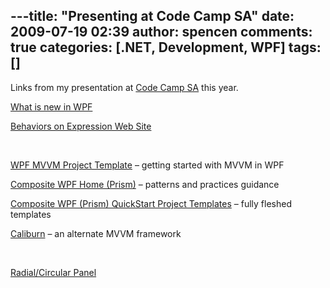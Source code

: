 ---title: "Presenting at Code Camp SA"
date: 2009-07-19 02:39
author: spencen
comments: true
categories: [.NET, Development, WPF]
tags: []
---
Links from my presentation at [Code Camp SA](http://www.codecampsa.com) this year.
  

[What is new in WPF](http://blogs.msdn.com/jaimer/archive/2009/05/27/wpf-4-and-net-framework-4-beta-1-list-of-features-totrack.aspx)
  

[Behaviors on Expression Web Site](http://gallery.expression.microsoft.com/en-us/)
  

&#160;
  

[WPF MVVM Project Template](http://blogs.msdn.com/llobo/archive/2009/05/01/download-m-v-vm-project-template-toolkit.aspx) – getting started with MVVM in WPF
  

[Composite WPF Home (Prism)](http://compositewpf.codeplex.com ) – patterns and practices guidance
  

[Composite WPF (Prism) QuickStart Project Templates](http://blogs.msdn.com/dphill/archive/2009/06/15/prism-quick-start-kit-update.aspx) – fully fleshed templates
  

[Caliburn](http://caliburn.codeplex.com) – an alternate MVVM framework
  

&#160;
  

[Radial/Circular Panel](http://blog.spencen.com/2009/06/14/circular-layout-panel-v2.aspx)


